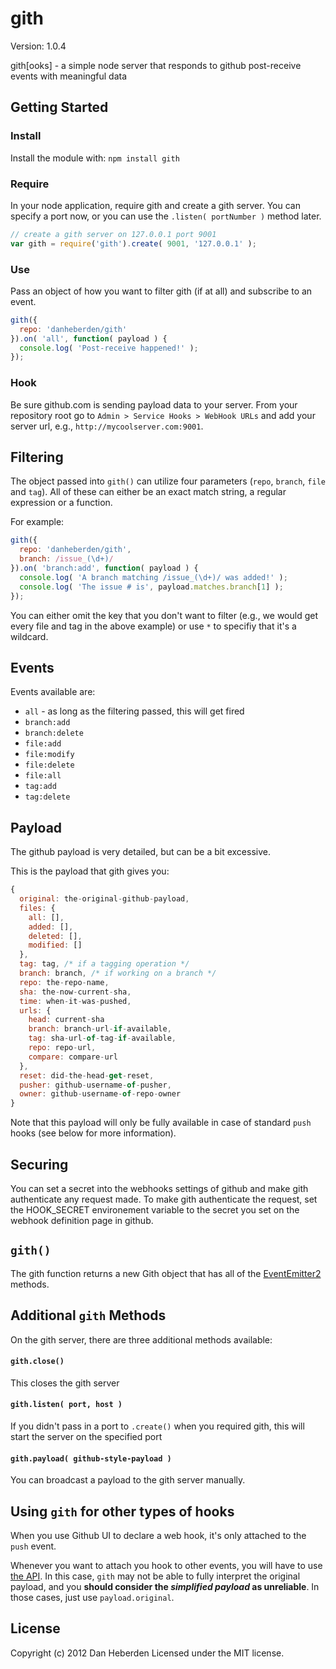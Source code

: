 # gith

Version: 1.0.4

gith[ooks] - a simple node server that responds to github post-receive events with meaningful data

## Getting Started

### Install

Install the module with: `npm install gith`

### Require

In your node application, require gith and create a gith server. You can specify a port now, or
you can use the `.listen( portNumber )` method later.

```javascript
// create a gith server on 127.0.0.1 port 9001
var gith = require('gith').create( 9001, '127.0.0.1' );
```

### Use

Pass an object of how you want to filter gith (if at all) and subscribe to an event.

```javascript
gith({
  repo: 'danheberden/gith'
}).on( 'all', function( payload ) {
  console.log( 'Post-receive happened!' );
});
```

### Hook

Be sure github.com is sending payload data to your server. From your repository root
go to `Admin > Service Hooks > WebHook URLs` and add your server url, e.g., `http://mycoolserver.com:9001`.

## Filtering

The object passed into `gith()` can utilize four parameters (`repo`, `branch`, `file` and `tag`).
All of these can either be an exact match string, a regular expression or a function.

For example:

```javascript
gith({
  repo: 'danheberden/gith',
  branch: /issue_(\d+)/
}).on( 'branch:add', function( payload ) {
  console.log( 'A branch matching /issue_(\d+)/ was added!' );
  console.log( 'The issue # is', payload.matches.branch[1] );
});
```

You can either omit the key that you don't want to filter (e.g., we would get every file and tag in the above
example) or use `*` to specifiy that it's a wildcard.

## Events

Events available are:

* `all` - as long as the filtering passed, this will get fired
* `branch:add`
* `branch:delete`
* `file:add`
* `file:modify`
* `file:delete`
* `file:all`
* `tag:add`
* `tag:delete`

## Payload

The github payload is very detailed, but can be a bit excessive.

This is the payload that gith gives you:

```javascript
{
  original: the-original-github-payload,
  files: {
    all: [],
    added: [],
    deleted: [],
    modified: []
  },
  tag: tag, /* if a tagging operation */
  branch: branch, /* if working on a branch */
  repo: the-repo-name,
  sha: the-now-current-sha,
  time: when-it-was-pushed,
  urls: {
    head: current-sha
    branch: branch-url-if-available,
    tag: sha-url-of-tag-if-available,
    repo: repo-url,
    compare: compare-url
  },
  reset: did-the-head-get-reset,
  pusher: github-username-of-pusher,
  owner: github-username-of-repo-owner
}
```

Note that this payload will only be fully available in case of standard `push` hooks (see below for more information).

## Securing

You can set a secret into the webhooks settings of github and make gith authenticate any request made.
To make gith authenticate the request, set the HOOK_SECRET environement variable to the secret you set
on the webhook definition page in github.

## `gith()`

The gith function returns a new Gith object that has all of the [EventEmitter2](https://github.com/hij1nx/EventEmitter2)
methods.


## Additional `gith` Methods

On the gith server, there are three additional methods available:

#### `gith.close()`

This closes the gith server

#### `gith.listen( port, host )`

If you didn't pass in a port to `.create()` when you required gith, this
will start the server on the specified port

#### `gith.payload( github-style-payload )`

You can broadcast a payload to the gith server manually.


## Using `gith` for other types of hooks

When you use Github UI to declare a web hook, it's only attached to the `push` event.

Whenever you want to attach you hook to other events, you will have to use [the API](http://developer.github.com/v3/repos/hooks/). In this case, `gith` may not be able to fully interpret the original payload, and you **should consider the *simplified payload* as unreliable**. In those cases, just use `payload.original`.


## License

Copyright (c) 2012 Dan Heberden
Licensed under the MIT license.
